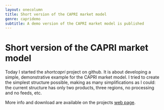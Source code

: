 ```yaml
---
layout: onecolumn
title: Short version of the CAPRI market model
genre: capridemo
subtitle: A demo version of the CAPRI market model is published
---
```



Short version of the CAPRI market model
=======================================


Today I started the _shortcapri_ project on github. It is about developing a simple, demonstrative 
example for the CAPRI market model. I tried to create the simplest structure possible, making as many simplifications as I could: the current structure has only two products, three regions, no processing and no feeds, etc. 

More info and download are available on the projects [web page](http://trialsolution.github.com/shortcapri/).

